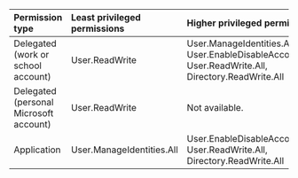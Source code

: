 |Permission type|Least privileged permissions|Higher privileged permissions|
|:---|:---|:---|
|Delegated (work or school account)|User.ReadWrite|User.ManageIdentities.All, User.EnableDisableAccount.All, User.ReadWrite.All, Directory.ReadWrite.All|
|Delegated (personal Microsoft account)|User.ReadWrite|Not available.|
|Application|User.ManageIdentities.All|User.EnableDisableAccount.All, User.ReadWrite.All, Directory.ReadWrite.All|
